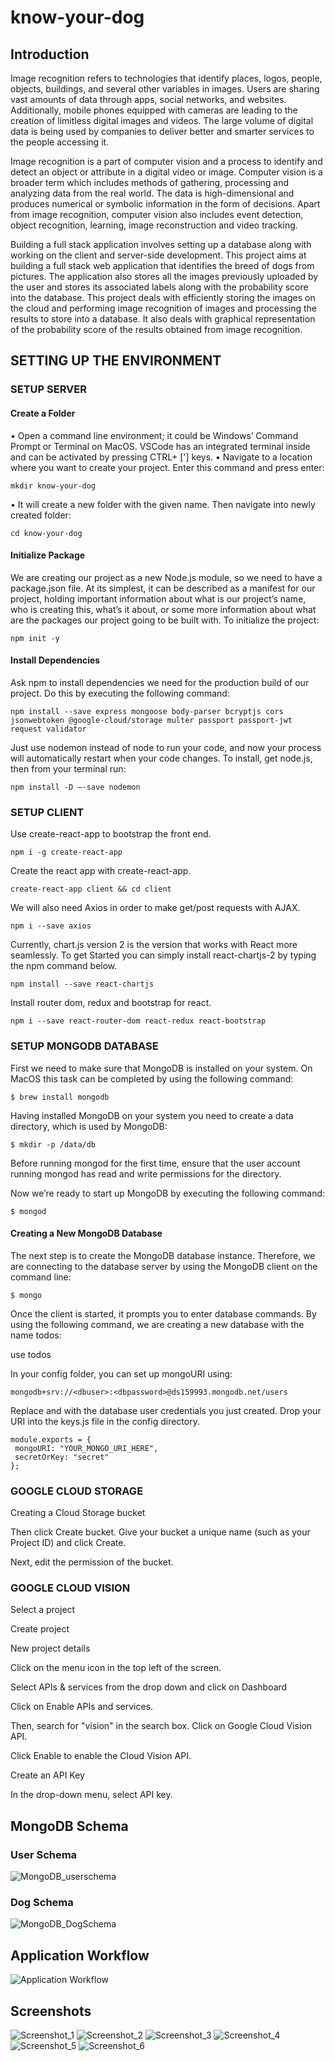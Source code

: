 # know-your-dog

## Introduction

Image recognition refers to technologies that identify places, logos, people, objects, buildings, and several other variables in images. Users are sharing vast amounts of data through apps, social networks, and websites. Additionally, mobile phones equipped with cameras are leading to the creation of limitless digital images and videos. The large volume of digital data is being used by companies to deliver better and smarter services to the people accessing it.

Image recognition is a part of computer vision and a process to identify and detect an object or attribute in a digital video or image. Computer vision is a broader term which includes methods of gathering, processing and analyzing data from the real world. The data is high-dimensional and produces numerical or symbolic information in the form of decisions. Apart from image recognition, computer vision also includes event detection, object recognition, learning, image reconstruction and video tracking.

Building a full stack application involves setting up a database along with working on the client and server-side development. This project aims at building a full stack web application that identifies the breed of dogs from pictures. The application also stores all the images previously uploaded by the user and stores its associated labels along with the probability score into the database. This project deals with efficiently storing the images on the cloud and performing image recognition of images and processing the results to store into a database. It also deals with graphical representation of the probability score of the results obtained from image recognition. 

## SETTING UP THE ENVIRONMENT

### SETUP SERVER

#### Create a Folder
•	Open a command line environment; it could be Windows’ Command Prompt or Terminal on MacOS. VSCode has an integrated terminal inside and can be activated by pressing CTRL+ ['] keys.
•	Navigate to a location where you want to create your project. Enter this command and press enter:

	mkdir know-your-dog
	
•	It will create a new folder with the given name. Then navigate into newly created folder:

	cd know-your-dog
  
#### Initialize Package

We are creating our project as a new Node.js module, so we need to have a package.json file. At its simplest, it can be described as a manifest for our project, holding important information about what is our project’s name, who is creating this, what’s it about, or some more information about what are the packages our project going to be built with.
To initialize the project:

```
npm init -y
```

#### Install Dependencies

Ask npm to install dependencies we need for the production build of our project. Do this by executing the following command:

```
npm install --save express mongoose body-parser bcryptjs cors jsonwebtoken @google-cloud/storage multer passport passport-jwt request validator
```

Just use nodemon instead of node to run your code, and now your process will automatically restart when your code changes. To install, get node.js, then from your terminal run:

```
npm install -D –-save nodemon
```

### SETUP CLIENT

Use create-react-app to bootstrap the front end.

```
npm i -g create-react-app
```

Create the react app with create-react-app.

```
create-react-app client && cd client 
```

We will also need Axios in order to make get/post requests with AJAX.

```
npm i --save axios
```

Currently, chart.js version 2 is the version that works with React more seamlessly. To get Started you can simply install react-chartjs-2 by typing the npm command below.

```
npm install --save react-chartjs
```

Install router dom, redux and bootstrap for react. 

```
npm i --save react-router-dom react-redux react-bootstrap
```

### SETUP MONGODB DATABASE

First we need to make sure that MongoDB is installed on your system. On MacOS this task can be completed by using the following command:

```
$ brew install mongodb
```

Having installed MongoDB on your system you need to create a data directory, which is used by MongoDB:

```
$ mkdir -p /data/db
```

Before running mongod for the first time, ensure that the user account running mongod has read and write permissions for the directory.

Now we’re ready to start up MongoDB by executing the following command:

```
$ mongod
```

#### Creating a New MongoDB Database

The next step is to create the MongoDB database instance. Therefore, we are connecting to the database server by using the MongoDB client on the command line:

```
$ mongo
```

Once the client is started, it prompts you to enter database commands. By using the following command, we are creating a new database with the name todos:

use todos

In your config folder, you can set up mongoURI using:

```
mongodb+srv://<dbuser>:<dbpassword>@ds159993.mongodb.net/users
```
  
Replace <dbuser> and <dbpassword> with the database user credentials you just created.
Drop your URI into the keys.js file in the config directory. 

```
module.exports = {
 mongoURI: "YOUR_MONGO_URI_HERE",
 secretOrKey: "secret"
};
```

### GOOGLE CLOUD STORAGE

Creating a Cloud Storage bucket

Then click Create bucket. Give your bucket a unique name (such as your Project ID) and click Create.

Next, edit the permission of the bucket. 

### GOOGLE CLOUD VISION 

Select a project

Create project

New project details

Click on the menu icon in the top left of the screen.

Select APIs & services from the drop down and click on Dashboard

Click on Enable APIs and services. 

Then, search for "vision" in the search box. Click on Google Cloud Vision API.

Click Enable to enable the Cloud Vision API.

Create an API Key

In the drop-down menu, select API key.

## MongoDB Schema

### User Schema

![MongoDB_userschema](MongoDB_userschema.png)

### Dog Schema

![MongoDB_DogSchema](MongoDB_DogSchema.png)

## Application Workflow

![Application Workflow](Application_workflow.png)

## Screenshots

![Screenshot_1](Screenshot_1.png)
![Screenshot_2](Screenshot_2.png)
![Screenshot_3](Screenshot_3.png)
![Screenshot_4](Screenshot_4.png)
![Screenshot_5](Screenshot_5.png)
![Screenshot_6](Screenshot_6.png)









